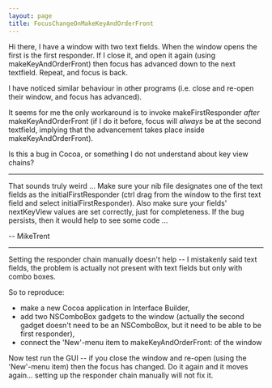 ```yaml
---
layout: page
title: FocusChangeOnMakeKeyAndOrderFront
---
```


Hi there, I have a window with two text fields. When the window opens the first is the first responder. If I close it, and open it again (using makeKeyAndOrderFront) then focus has advanced down to the next textfield. Repeat, and focus is back.

I have noticed similar behaviour in other programs (i.e. close and re-open their window, and focus has advanced).

It seems for me the only workaround is to invoke makeFirstResponder *after* makeKeyAndOrderFront (if I do it before, focus will *always* be at the second textfield, implying that the advancement takes place inside makeKeyAndOrderFront).

Is this a bug in Cocoa, or something I do not understand about key view chains?

----

That sounds truly weird ... Make sure your nib file designates one of the text fields as the initialFirstResponder (ctrl drag from the window to the first text field and select initialFirstResponder). Also make sure your fields' nextKeyView values are set correctly, just for completeness. If the bug persists, then it would help to see some code ... 

-- MikeTrent

----

Setting the responder chain manually doesn't help -- I mistakenly said text fields, the problem is actually not present with text fields but only with combo boxes.

So to reproduce:


* make a new Cocoa application in Interface Builder,
* add two NSComboBox gadgets to the window (actually the second gadget doesn't need to be an NSComboBox, but it need to be able to be first responder),
* connect the 'New'-menu item to makeKeyAndOrderFront: of the window


Now test run the GUI -- if you close the window and re-open (using the 'New'-menu item) then the focus has changed. Do it again and it moves again... setting up the responder chain manually will not fix it.

